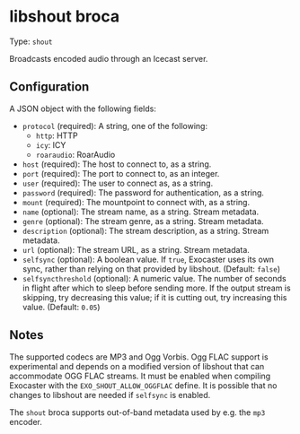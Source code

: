 
# libshout broca

Type: `shout`

Broadcasts encoded audio through an Icecast server.

## Configuration

A JSON object with the following fields:

* `protocol` (required): A string, one of the following:
    * `http`: HTTP
    * `icy`: ICY
    * `roaraudio`: RoarAudio
* `host` (required): The host to connect to, as a string.
* `port` (required): The port to connect to, as an integer.
* `user` (required): The user to connect as, as a string.
* `password` (required): The password for authentication, as a string.
* `mount` (required): The mountpoint to connect with, as a string.
* `name` (optional): The stream name, as a string. Stream metadata.
* `genre` (optional): The stream genre, as a string. Stream metadata.
* `description` (optional): The stream description, as a string.
  Stream metadata.
* `url` (optional): The stream URL, as a string. Stream metadata.
* `selfsync` (optional): A boolean value. If `true`, Exocaster uses its own
  sync, rather than relying on that provided by libshout. (Default: `false`)
* `selfsyncthreshold` (optional): A numeric value. The number of seconds in
  flight after which to sleep before sending more. If the output stream is
  skipping, try decreasing this value; if it is cutting out, try increasing
  this value. (Default: `0.05`)

## Notes

The supported codecs are MP3 and Ogg Vorbis. Ogg FLAC support is experimental
and depends on a modified version of libshout that can accommodate
OGG FLAC streams. It must be enabled when compiling Exocaster with the
`EXO_SHOUT_ALLOW_OGGFLAC` define. It is possible that no changes to libshout
are needed if `selfsync` is enabled.

The `shout` broca supports out-of-band metadata used by e.g. the `mp3` encoder.
